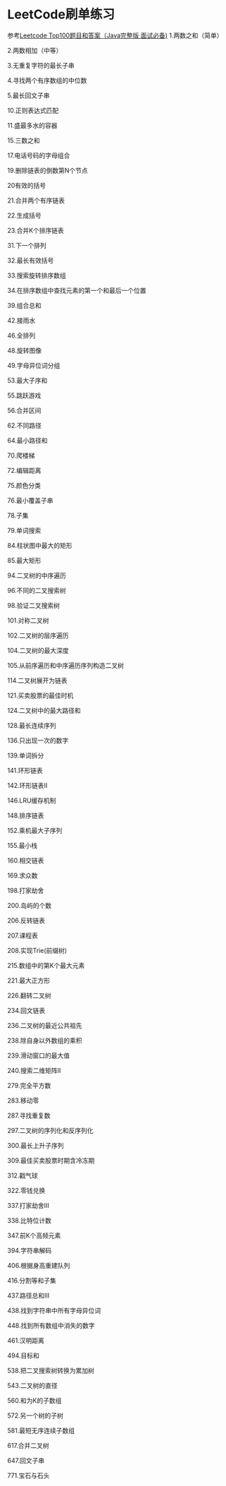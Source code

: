# LeetCode刷单练习

参考[Leetcode Top100题目和答案（Java完整版 面试必备)](https://blog.csdn.net/weixin_38896998/article/details/88810177)
1.两数之和（简单）

2.两数相加（中等）

3.无重复字符的最长子串

4.寻找两个有序数组的中位数

5.最长回文子串

10.正则表达式匹配

11.盛最多水的容器

15.三数之和

17.电话号码的字母组合

19.删除链表的倒数第N个节点

20有效的括号

21.合并两个有序链表

22.生成括号

23.合并K个排序链表

31.下一个排列

32.最长有效括号

33.搜索旋转排序数组

34.在排序数组中查找元素的第一个和最后一个位置

39.组合总和

42.接雨水

46.全排列

48.旋转图像

49.字母异位词分组

53.最大子序和

55.跳跃游戏

56.合并区间

62.不同路径

64.最小路径和

70.爬楼梯

72.编辑距离

75.颜色分类

76.最小覆盖子串

78.子集

79.单词搜索

84.柱状图中最大的矩形

85.最大矩形

94.二叉树的中序遍历

96.不同的二叉搜索树

98.验证二叉搜索树

101.对称二叉树

102.二叉树的层序遍历

104.二叉树的最大深度

105.从前序遍历和中序遍历序列构造二叉树

114.二叉树展开为链表

121.买卖股票的最佳时机

124.二叉树中的最大路径和

128.最长连续序列

136.只出现一次的数字

139.单词拆分

141.环形链表

142.环形链表Ⅱ

146.LRU缓存机制

148.排序链表

152.乘机最大子序列

155.最小栈

160.相交链表

169.求众数

198.打家劫舍

200.岛屿的个数

206.反转链表

207.课程表

208.实现Trie(前缀树)

215.数组中的第K个最大元素

221.最大正方形

226.翻转二叉树

234.回文链表

236.二叉树的最近公共祖先

238.除自身以外数组的乘积

239.滑动窗口的最大值

240.搜索二维矩阵Ⅱ

279.完全平方数

283.移动零

287.寻找重复数

297.二叉树的序列化和反序列化

300.最长上升子序列

309.最佳买卖股票时期含冷冻期

312.戳气球

322.零钱兑换

337.打家劫舍Ⅲ

338.比特位计数

347.前K个高频元素

394.字符串解码

406.根据身高重建队列

416.分割等和子集

437.路径总和Ⅲ

438.找到字符串中所有字母异位词

448.找到所有数组中消失的数字

461.汉明距离

494.目标和

538.把二叉搜索树转换为累加树

543.二叉树的直径

560.和为K的子数组

572.另一个树的子树

581.最短无序连续子数组

617.合并二叉树

647.回文子串

771.宝石与石头
